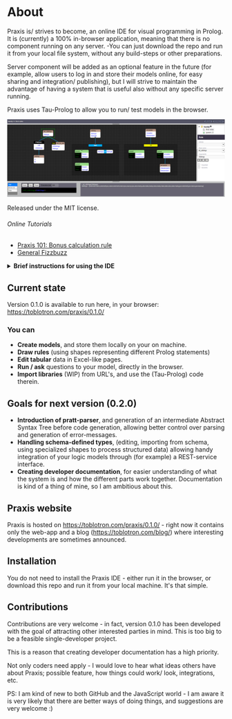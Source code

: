 # About
Praxis is/ strives to become, an online IDE for visual programming in Prolog. It is (currently) a 100% in-browser application, meaning that there is no component running on any server. -You can just download the repo and run it from your local file system, without any build-steps or other preparations.

Server component will be added as an optional feature in the future (for example, allow users to log in and store their models online, for easy sharing and integration/ publishing), but I will strive to maintain the advantage of having a system that is useful also without any specific server running.

Praxis uses Tau-Prolog to allow you to run/ test models in the browser.

![An image of a Praxis example](https://github.com/toblotron/Trafo/blob/master/familybanner.png?raw=true)

Released under the MIT license.

<h6>Online Tutorials</h6>

* [Praxis 101: Bonus calculation rule](https://scribehow.com/shared/Praxis_101_Bonus_calculation_rule__PTACcEAQQfiE-CbNRD9lxQ)
* [General Fizzbuzz](https://scribehow.com/shared/General_fizzbuzz_in_Praxis__4TkSwFEnRiyDpShV4va-pQ)


<details><summary><b>Brief instructions for using the IDE</b></summary

A Praxis "model" is the same as the entire project - it's what we will load, save and edit with the Praxis IDE.

<h6>General about the UI</h6>

* Add/ delete/ rename project pages/ tables/ folders by right-clicking a node in the tree-menu, and selecting the appropriate action
* Reorder nodes in the tree-menu by drag-and-drop
* Click any item in the tree-menu to view and edit it.
* Load and Save models to your local machine, with the Upload and Download buttons on the top right
* You can hide/show the different panels that make up the UI, by clicking on their (darker) mid-bar, or by using Ctrl-ArrowButtons.

<h6>Model creation and Settings</h6>

* Create a new model by loading/ reloading the page - you will arrive at the "Settings" page
* Give the model a name in the Name box (will decide file-name)
* Under "Standard Tau-Prolog libraries", mark the ones you want to use
* When on another page, reach this "Settings"-page by clicking the project name-node in the tree-menu

<h6>Editing drawings</h6>

* Create a new drawing-page by right-clicking its desired location in the tree-menu, and selecting "Add rules page" (the select the page in the tree, if not already done)
* Drag shapes from the palette, and edit their contents in the side-panel
* Click empty space to deselect shape, and view palette
* Connect shapes by dragging from their bottom, to the top of the shape you want to be evaluated afterwards
* Toggle connection function between "AND THEN" and "OR ELSE" by right-clicking them
* Delete shapes and connections by marking them and pressing Delete
* Mark one/several shapes and copy/ paste them, with Ctrl-C and Ctrl-V
* Pan by moving the mouse with RMB (Right Mouse Button) pressed
* Zoom by rolling the mouse-wheel with RMB pressed

<h6>Executing rules</h6

* Select the Test-tab in the bottom panel
* Enter a query and press Query, in order to execute that query. A query must end with a "." (full stop)
* Press Next to see if there is more than one possible result
* Press Reset to compile/ recompile your code from the model - <b>OTHERWISE</b> you will not get your updated code from changes in the model(!)
* Set Execution limit to decide how many levels of calls you want to allow (limits the risk of endless recursions)

<h6>Editing tables</h6>

* Create a new table by right-clicking its desired location in the tree-menu, and selecting "Add data table" (the select the table in the tree, if not already done)
* Give the table a better name than the default-generated one, in the side panel (best if this is a Prolog Atom - starts with lowercase letter, containing only alphanumeric characters or "_" (underscore))
* Decide what number of columns you want, with the [+] and [-] buttons
* Decide data-type for each column, and give them good names
* Add new row by adding something in the lowermost row, and pressing Return
* If you change the number of columns in a table that you are using in a drawing, you must go to the table-referring shape, select it and press Ok to get the new (correct) number of columns.

<h6>Files</h6>

* Load and Save models to your local machine, with the Upload and Download buttons on the top right
* Download Prolog code / Tau-Prolog js-package generated from your model, by going to the Files-tab in the bottom panel, and clicking "Download" (Prolog code) or "Download module" (Tau-Prolog js-package)

</details>

## Current state
Version 0.1.0 is available to run here, in your browser: https://toblotron.com/praxis/0.1.0/

### You can
* **Create models**, and store them locally on your on machine.
* **Draw rules** (using shapes representing different Prolog statements)
* **Edit tabular** data in Excel-like pages.
* **Run / ask** questions to your model, directly in the browser.
* **Import libraries** (WIP) from URL's, and use the (Tau-Prolog) code therein. 

## Goals for next version (0.2.0)
* **Introduction of pratt-parser**, and generation of an intermediate Abstract Syntax Tree before code generation, allowing better control over parsing and generation of error-messages.
* **Handling schema-defined types**, (editing, importing from schema, using specialized shapes to process structured data) allowing handy integration of your logic models through (for example) a REST-service interface. 
* **Creating developer documentation**, for easier understanding of what the system is and how the different parts work together. Documentation is kind of a thing of mine, so I am ambitious about this.

## Praxis website
Praxis is hosted on https://toblotron.com/praxis/0.1.0/ - right now it contains only the web-app and a blog (https://toblotron.com/blog/) where interesting developments are sometimes announced.

## Installation

You do not need to install the Praxis IDE - either run it in the browser, or download this repo and run it from your local machine. It's that simple.

## Contributions

Contributions are very welcome - in fact, version 0.1.0 has been developed with the goal of attracting other interested parties in mind. This is too big to be a feasible single-developer project.

This is a reason that creating developer documentation has a high priority.

Not only coders need apply - I would love to hear what ideas others have about Praxis; possible feature, how things could work/ look, integrations, etc. 

PS: I am kind of new to both GitHub and the JavaScript world - I am aware it is very likely that there are better ways of doing things, and suggestions are very welcome :)
